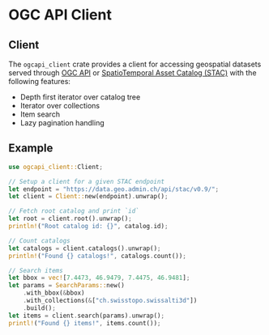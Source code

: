 # OGC API Client

## Client

The `ogcapi_client` crate provides a client for accessing geospatial datasets served through [OGC API](https://ogcapi.ogc.org/) or [SpatioTemporal Asset Catalog (STAC)](https://stacspec.org/) with the following features:

* Depth first iterator over catalog tree
* Iterator over collections
* Item search
* Lazy pagination handling

## Example

```rust
use ogcapi_client::Client;

// Setup a client for a given STAC endpoint
let endpoint = "https://data.geo.admin.ch/api/stac/v0.9/";
let client = Client::new(endpoint).unwrap();

// Fetch root catalog and print `id`
let root = client.root().unwrap();
println!("Root catalog id: {}", catalog.id);

// Count catalogs
let catalogs = client.catalogs().unwrap();
println!("Found {} catalogs!", catalogs.count());

// Search items
let bbox = vec![7.4473, 46.9479, 7.4475, 46.9481];
let params = SearchParams::new()
    .with_bbox(&bbox)
    .with_collections(&["ch.swisstopo.swissalti3d"])
    .build();
let items = client.search(params).unwrap();
printl!("Found {} items!", items.count());
```
